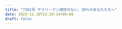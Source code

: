 ```yaml
---
title: "7381号 サラリーマン適性のない、30％のあなたたちへ"
date: 2023-11-10T22:20:14+09:00
draft: false
---
```


```
```

```
```
